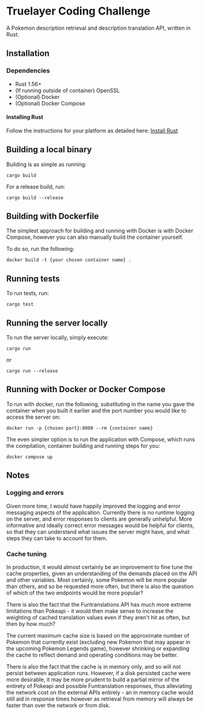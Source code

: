 # Truelayer Coding Challenge

A Pokemon description retrieval and description translation API, written in Rust.

## Installation

### Dependencies

- Rust 1.56+
- (If running outside of container) OpenSSL
- (Optional) Docker
- (Optional) Docker Compose

#### Installing Rust

Follow the instructions for your platform as detailed here: [Install Rust](https://www.rust-lang.org/tools/install)

## Building a local binary

Building is as simple as running:

`cargo build`

For a release build, run:

`cargo build --release`

## Building with Dockerfile

The simplest approach for building and running with Docker is with Docker Compose, however you can also manually build the container yourself.

To do so, run the following:

`docker build -t {your chosen container name} .`

## Running tests

To run tests, run:

`cargo test`

## Running the server locally

To run the server locally, simply execute:

`cargo run`

or

`cargo run --release`

## Running with Docker or Docker Compose

To run with docker, run the following, substituting in the name you gave the container when you built it earlier and the port number you would like to access the server on:

`docker run -p {chosen port}:8080 --rm {container name}`

The even simpler option is to run the application with Compose, which runs the compilation, container building and running steps for you:

`docker compose up`

## Notes

### Logging and errors

Given more time, I would have happily improved the logging and error messaging aspects of the application. Currently there is no runtime logging on the server, and error responses to clients are generally unhelpful. More informative and ideally correct error messages would be helpful for clients, so that they can understand what issues the server might have, and what steps they can take to account for them.

### Cache tuning

In production, it would almost certainly be an improvement to fine tune the cache properties, given an understanding of the demands placed on the API and other variables. Most certainly, some Pokemon will be more popular than others, and so be requested more often, but there is also the question of which of the two endpoints would be more popular?

There is also the fact that the Funtranslations API has much more extreme limitations than Pokeapi - it would then make sense to increase the weighting of cached translation values even if they aren't hit as often, but then by how much?

The current maximum cache size is based on the approximate number of Pokemon that currently exist (excluding new Pokemon that may appear in the upcoming Pokemon Legends game), however shrinking or expanding the cache to reflect demand and operating conditions may be better.

There is also the fact that the cache is in memory only, and so will not persist between application runs. However, if a disk persisted cache were more desirable, it may be more prudent to build a partial mirror of the entirety of Pokeapi and possible Funtranslation responses, thus alleviating the network cost on the external APIs entirely - an in memory cache would still aid in response times however as retrieval from memory will always be faster than over the network or from disk.
